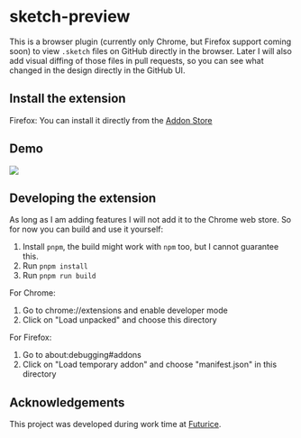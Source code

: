 # sketch-preview

This is a browser plugin (currently only Chrome, but Firefox support coming soon) to view `.sketch` files on GitHub directly in the browser. Later I will also add visual diffing of those files in pull requests, so you can see what changed in the design directly in the GitHub UI.

## Install the extension

Firefox: You can install it directly from the [Addon Store](https://addons.mozilla.org/en-US/firefox/addon/sketch-preview/)

## Demo

![](./demo.gif)

## Developing the extension

As long as I am adding features I will not add it to the Chrome web store. So for now you can build and use it yourself:

1. Install `pnpm`, the build might work with `npm` too, but I cannot guarantee this.
2. Run `pnpm install`
3. Run `pnpm run build`

For Chrome:
1. Go to chrome://extensions and enable developer mode
2. Click on "Load unpacked" and choose this directory

For Firefox:
1. Go to about:debugging#addons
2. Click on "Load temporary addon" and choose "manifest.json" in this directory

## Acknowledgements

This project was developed during work time at [Futurice](https://futurice.com).
